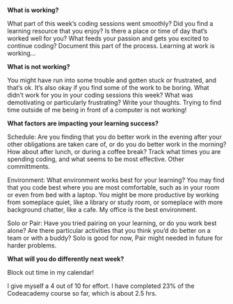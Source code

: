 
<b>What is working?</b>

What part of this week’s coding sessions went smoothly? Did you find a learning resource that you enjoy? Is there a place or time of day that’s worked well for you? What feeds your passion and gets you excited to continue coding? Document this part of the process. 
Learning at work is working...


<b>What is not working?</b>

You might have run into some trouble and gotten stuck or frustrated, and that’s ok. It’s also okay if you find some of the work to be boring. What didn’t work for you in your coding sessions this week? What was demotivating or particularly frustrating? Write your thoughts.
Trying to find time outside of me being in front of a computer is not working!


<b>What factors are impacting your learning success?</b>

Schedule: Are you finding that you do better work in the evening after your other obligations are taken care of, or do you do better work in the morning? How about after lunch, or during a coffee break? Track what times you are spending coding, and what seems to be most effective.
Other committments.

Environment: What environment works best for your learning? You may find that you code best where you are most comfortable, such as in your room or even from bed with a laptop. You might be more productive by working from someplace quiet, like a library or study room, or someplace with more background chatter, like a cafe.
My office is the best environment.

Solo or Pair: Have you tried pairing on your learning, or do you work best alone? Are there particular activities that you think you’d do better on a team or with a buddy?
Solo is good for now, Pair might needed in future for harder problems.

<b>What will you do differently next week?</b>

Block out time in my calendar!

I give myself a 4 out of 10 for effort. I have completed 23% of the Codeacademy course so far, which is about 2.5 hrs.
